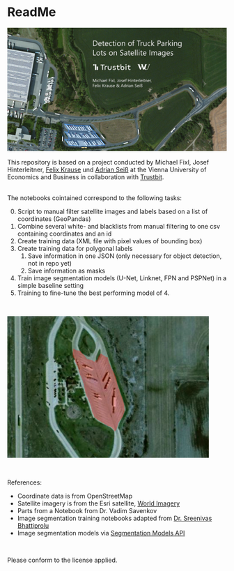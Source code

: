 # ReadMe

![Starting Image](start-image.png)

This repository is based on a project conducted by Michael Fixl, Josef Hinterleitner, [Felix Krause](https://www.linkedin.com/in/felix-krause-7a643b222) und [Adrian Seiß](https://www.linkedin.com/in/adrian-sei%C3%9F) at the Vienna University of Economics and Business in collaboration with [Trustbit](trustbit.tech).

<br>
The notebooks cointained correspond to the following tasks:

0. Script to manual filter satellite images and labels based on a list of coordinates (GeoPandas)
1. Combine several white- and blacklists from manual filtering to one csv containing coordinates and an id
2. Create training data (XML file with pixel values of bounding box)
3. Create training data for polygonal labels
    1. Save information in one JSON (only necessary for object detection, not in repo yet)
    2. Save information as masks
4. Train image segmentation models (U-Net, Linknet, FPN and PSPNet) in a simple baseline setting
5. Training to fine-tune the best performing model of 4.

<br>

![Segmentation Sample](segmentation1.png)

<br>

References:
- Coordinate data is from OpenStreetMap
- Satellite imagery is from the Esri satellite, [World Imagery](https://www.arcgis.com/home/item.html?id=10df2279f9684e4a9f6a7f08febac2a9#!)
- Parts from a Notebook from Dr. Vadim Savenkov
- Image segmentation training notebooks adapted from [Dr. Sreenivas Bhattiprolu](https://github.com/bnsreenu/python_for_microscopists/tree/master/228_semantic_segmentation_of_aerial_imagery_using_unet)
- Image segmentation models via [Segmentation Models API](https://github.com/qubvel/segmentation_models)

<br>

Please conform to the license applied.